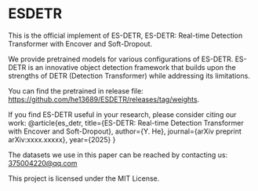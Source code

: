 # ESDETR
This is the official implement of ES-DETR, ES-DETR: Real-time Detection Transformer with Encover and Soft-Dropout.

We provide pretrained models for various configurations of ES-DETR. ES-DETR is an innovative object detection framework that builds upon the strengths of DETR (Detection Transformer) while addressing its limitations. 

You can find the pretrained in release file: https://github.com/he13689/ESDETR/releases/tag/weights.

If you find ES-DETR useful in your research, please consider citing our work:
@article{es_detr,
  title={ES-DETR: Real-time Detection Transformer with Encover and Soft-Dropout},
  author={Y. He},
  journal={arXiv preprint arXiv:xxxx.xxxxx},
  year={2025}
}

The datasets we use in this paper can be reached by contacting us: 375004220@qq.com

This project is licensed under the MIT License.
